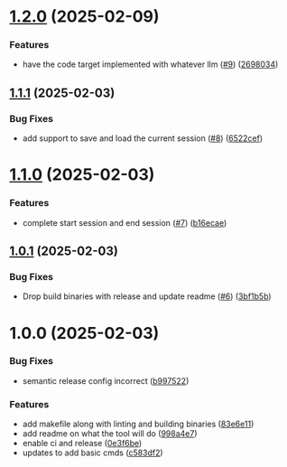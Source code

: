 # [1.2.0](https://github.com/chrisrob11/codeassistant/compare/v1.1.1...v1.2.0) (2025-02-09)


### Features

* have the code target implemented with whatever llm ([#9](https://github.com/chrisrob11/codeassistant/issues/9)) ([2698034](https://github.com/chrisrob11/codeassistant/commit/269803486458c227c88bdf13817e929e864483f4))

## [1.1.1](https://github.com/chrisrob11/codeassistant/compare/v1.1.0...v1.1.1) (2025-02-03)


### Bug Fixes

* add support to save and load the current session ([#8](https://github.com/chrisrob11/codeassistant/issues/8)) ([6522cef](https://github.com/chrisrob11/codeassistant/commit/6522cef1d8f717c1ad941bffac684f385b2bd1f1))

# [1.1.0](https://github.com/chrisrob11/codeassistant/compare/v1.0.1...v1.1.0) (2025-02-03)


### Features

* complete start session and end session ([#7](https://github.com/chrisrob11/codeassistant/issues/7)) ([b16ecae](https://github.com/chrisrob11/codeassistant/commit/b16ecae6319c4aa73e869fc85395d01a8a1d56aa))

## [1.0.1](https://github.com/chrisrob11/codeassistant/compare/v1.0.0...v1.0.1) (2025-02-03)


### Bug Fixes

* Drop build binaries with release and update readme ([#6](https://github.com/chrisrob11/codeassistant/issues/6)) ([3bf1b5b](https://github.com/chrisrob11/codeassistant/commit/3bf1b5bdcd9a4e65d5233abaff3dacd195e76f80))

# 1.0.0 (2025-02-03)


### Bug Fixes

* semantic release config incorrect ([b997522](https://github.com/chrisrob11/codeassistant/commit/b99752253bb1a80d6889e8469c90d7ca77a558f1))


### Features

* add makefile along with linting and building binaries ([83e6e11](https://github.com/chrisrob11/codeassistant/commit/83e6e114dc77d24a1f73820c6a9be7392f645a4d))
* add readme on what the tool will do ([998a4e7](https://github.com/chrisrob11/codeassistant/commit/998a4e7b6fbe676d637fb18900531ee4ea5e3485))
* enable ci and release ([0e3f6be](https://github.com/chrisrob11/codeassistant/commit/0e3f6be4009633ba8b0eeaae662238808df44830))
* updates to add basic cmds ([c583df2](https://github.com/chrisrob11/codeassistant/commit/c583df2267eeb912ee073946a497b3545037a09e))
